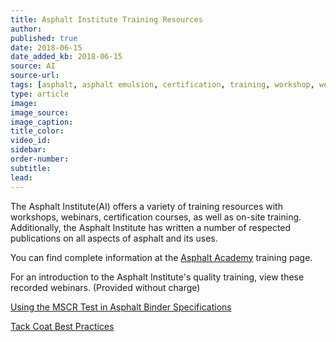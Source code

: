 ```yaml
---
title: Asphalt Institute Training Resources
author:
published: true
date: 2018-06-15
date_added_kb: 2018-06-15
source: AI
source-url:
tags: [asphalt, asphalt emulsion, certification, training, workshop, webinar, rheology, mix design]
type: article
image:
image_source:
image_caption:
title_color:
video_id:
sidebar:
order-number:
subtitle:
lead:
---
```

The Asphalt Institute(AI) offers a variety of training resources with workshops, webinars, certification courses, as well as on-site training. Additionally, the Asphalt Institute has written a number of respected publications on all aspects of asphalt and its uses.
<!--more-->

You can find complete information at the [Asphalt Academy](http://www.asphaltinstitute.org/training/ "Asphalt Academy") training page.

For an introduction to the Asphalt Institute's quality training, view these recorded webinars. (Provided without charge)

[Using the MSCR Test in Asphalt Binder Specifications](http://www.asphaltinstitute.org/training/webinars/using-the-mscr-test-in-asphalt-binder-specifications/ "Using the MSCR Test in Asphalt Binder Specifications")

[Tack Coat Best Practices](http://www.asphaltinstitute.org/training/webinars/tack-coat-best-practices/ "Tack Coat Best Practices")
